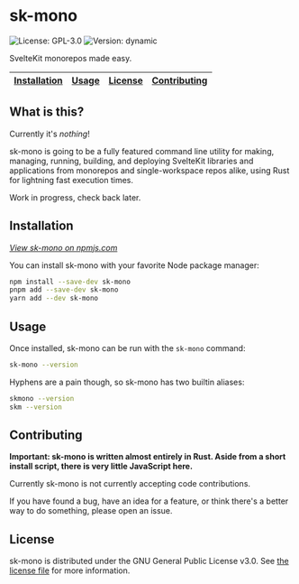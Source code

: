 # sk-mono

![License: GPL-3.0](https://img.shields.io/badge/License-GPL--3.0-ff3e00?style=flat-square)
![Version: dynamic](https://img.shields.io/npm/v/sk-mono?color=ff3e00&label=Version&style=flat-square)

SvelteKit monorepos made easy.

<!-- LINKS -->

<!-- max 5 wide, td should be emboldened for visual consistency -->
<!-- leave as few blank cells as possible. eg; 5 urls -> 1x5, 6 urls -> 2x3, etc -->

| [Installation] | [Usage] | [License] | [Contributing] |
|----------------|---------|-----------|----------------|

[Installation]: #installation
[Usage]: #usage
[License]: #license
[Contributing]: #contributing

<!-- /LINKS -->

## What is this?

Currently it's *nothing*!

sk-mono is going to be a fully featured command line utility for making,
managing, running, building, and deploying SvelteKit libraries and applications
from monorepos and single-workspace repos alike, using Rust for lightning fast
execution times.

Work in progress, check back later.

## Installation

*[View sk-mono on npmjs.com](https://www.npmjs.com/package/sk-mono)*

You can install sk-mono with your favorite Node package manager:

```sh
npm install --save-dev sk-mono
pnpm add --save-dev sk-mono
yarn add --dev sk-mono
```

## Usage

Once installed, sk-mono can be run with the `sk-mono` command:

```sh
sk-mono --version
```

Hyphens are a pain though, so sk-mono has two builtin aliases:

```sh
skmono --version
skm --version
```

## Contributing

**Important: sk-mono is written almost entirely in Rust. Aside from a short
install script, there is very little JavaScript here.**

Currently sk-mono is not currently accepting code contributions.

If you have found a bug, have an idea for a feature, or think there's a better
way to do something, please open an issue.

## License

sk-mono is distributed under the GNU General Public License v3.0.
See [the license file](LICENSE.txt) for more information.
